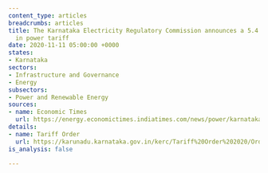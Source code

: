 ```yaml
---
content_type: articles
breadcrumbs: articles
title: The Karnataka Electricity Regulatory Commission announces a 5.4 percent increase
  in power tariff
date: 2020-11-11 05:00:00 +0000
states:
- Karnataka
sectors:
- Infrastructure and Governance
- Energy
subsectors:
- Power and Renewable Energy
sources:
- name: Economic Times
  url: https://energy.economictimes.indiatimes.com/news/power/karnataka-government-hikes-power-tariff-by-5-4-per-cent-from-november-1/79052949
details:
- name: Tariff Order
  url: https://karunadu.karnataka.gov.in/kerc/Tariff%20Order%202020/Orders/Press%20Note/English_Press_Note_2020_Ver_5.pdf
is_analysis: false

---
```

